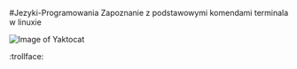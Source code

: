#Jezyki-Programowania
Zapoznanie z podstawowymi komendami terminala w linuxie 

![Image of Yaktocat](https://octodex.github.com/images/yaktocat.png)

:trollface:
